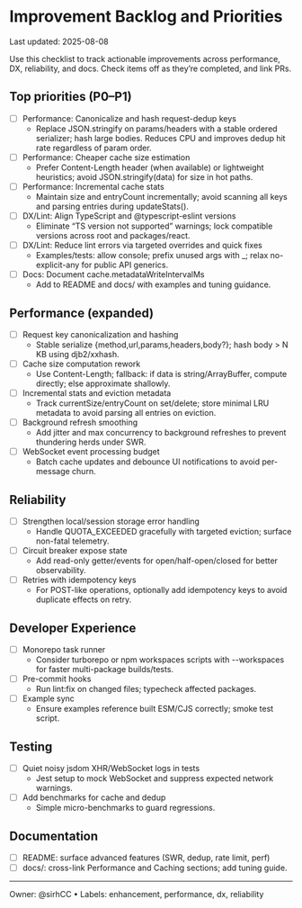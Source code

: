 # Improvement Backlog and Priorities

Last updated: 2025-08-08

Use this checklist to track actionable improvements across performance, DX, reliability, and docs. Check items off as they’re completed, and link PRs.

## Top priorities (P0–P1)

- [ ] Performance: Canonicalize and hash request-dedup keys
  - Replace JSON.stringify on params/headers with a stable ordered serializer; hash large bodies. Reduces CPU and improves dedup hit rate regardless of param order.
- [ ] Performance: Cheaper cache size estimation
  - Prefer Content-Length header (when available) or lightweight heuristics; avoid JSON.stringify(data) for size in hot paths.
- [ ] Performance: Incremental cache stats
  - Maintain size and entryCount incrementally; avoid scanning all keys and parsing entries during updateStats().
- [ ] DX/Lint: Align TypeScript and @typescript-eslint versions
  - Eliminate “TS version not supported” warnings; lock compatible versions across root and packages/react.
- [ ] DX/Lint: Reduce lint errors via targeted overrides and quick fixes
  - Examples/tests: allow console; prefix unused args with _; relax no-explicit-any for public API generics.
- [ ] Docs: Document cache.metadataWriteIntervalMs
  - Add to README and docs/ with examples and tuning guidance.

## Performance (expanded)

- [ ] Request key canonicalization and hashing
  - Stable serialize {method,url,params,headers,body?}; hash body > N KB using djb2/xxhash.
- [ ] Cache size computation rework
  - Use Content-Length; fallback: if data is string/ArrayBuffer, compute directly; else approximate shallowly.
- [ ] Incremental stats and eviction metadata
  - Track currentSize/entryCount on set/delete; store minimal LRU metadata to avoid parsing all entries on eviction.
- [ ] Background refresh smoothing
  - Add jitter and max concurrency to background refreshes to prevent thundering herds under SWR.
- [ ] WebSocket event processing budget
  - Batch cache updates and debounce UI notifications to avoid per-message churn.

## Reliability

- [ ] Strengthen local/session storage error handling
  - Handle QUOTA_EXCEEDED gracefully with targeted eviction; surface non-fatal telemetry.
- [ ] Circuit breaker expose state
  - Add read-only getter/events for open/half-open/closed for better observability.
- [ ] Retries with idempotency keys
  - For POST-like operations, optionally add idempotency keys to avoid duplicate effects on retry.

## Developer Experience

- [ ] Monorepo task runner
  - Consider turborepo or npm workspaces scripts with --workspaces for faster multi-package builds/tests.
- [ ] Pre-commit hooks
  - Run lint:fix on changed files; typecheck affected packages.
- [ ] Example sync
  - Ensure examples reference built ESM/CJS correctly; smoke test script.

## Testing

- [ ] Quiet noisy jsdom XHR/WebSocket logs in tests
  - Jest setup to mock WebSocket and suppress expected network warnings.
- [ ] Add benchmarks for cache and dedup
  - Simple micro-benchmarks to guard regressions.

## Documentation

- [ ] README: surface advanced features (SWR, dedup, rate limit, perf)
- [ ] docs/: cross-link Performance and Caching sections; add tuning guide.

---

Owner: @sirhCC  •  Labels: enhancement, performance, dx, reliability
